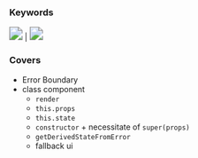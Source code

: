 ### Keywords

<img src="https://img.shields.io/badge/errors-e95420" style="zoom:150%;" /> | <img src="https://img.shields.io/badge/error--boundary-d4e157" style="zoom:150%;" />

### Covers

- Error Boundary
- class component
  - `render`
  - `this.props`
  - `this.state`
  - `constructor` + necessitate of `super(props)`
  - `getDerivedStateFromError`
  - fallback ui
